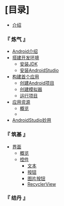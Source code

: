 # [目录]
* [介绍](README.md) 

### 『 炼气 』
* [Android介绍](./chapter_0\android._Introductionmd.md) 
* [搭建开发环境]() 
	* [安装JDK](./chapter_0\part1/installl_jdk.md) 
	* [安装AndroidStudio](./chapter_0\part1/install_ide.md) 
* [构建首个应用]() 
	* [创建Android项目](./chapter_0\part2/creating_project.md) 
	* [创建模拟器](/chapter_0/part2/create_emulator.md)
	* [运行项目](chapter_0/part2/run_project.md) 
* [应用资源]()
  * [概览](chapter_0/part3/providing_resources.md)
  * 
* [AndroidStudio妙用]() 

### 『 筑基 』
* [界面]()
  * [概览](chapter_1\ui\overview.md)
  * [控件]()
    * [文本](chapter_1\ui\controls\text_view.md)
    * [按钮](chapter_1\ui\controls\button.md)
    * [图片按钮](chapter_1\ui\controls\image_button.md)
    * [RecyclerView](chapter_1\ui\controls\recycler_view.md)

### 『 结丹 』